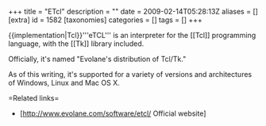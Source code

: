 +++
title = "ETcl"
description = ""
date = 2009-02-14T05:28:13Z
aliases = []
[extra]
id = 1582
[taxonomies]
categories = []
tags = []
+++

{{implementation|Tcl}}'''eTCL''' is an interpreter for the [[Tcl]] programming language, with the [[Tk]] library included.

Officially, it's named "Evolane's distribution of Tcl/Tk."

As of this writing, it's supported for a variety of versions and architectures of Windows, Linux and Mac OS X.


=Related links=
* [http://www.evolane.com/software/etcl/ Official website]
